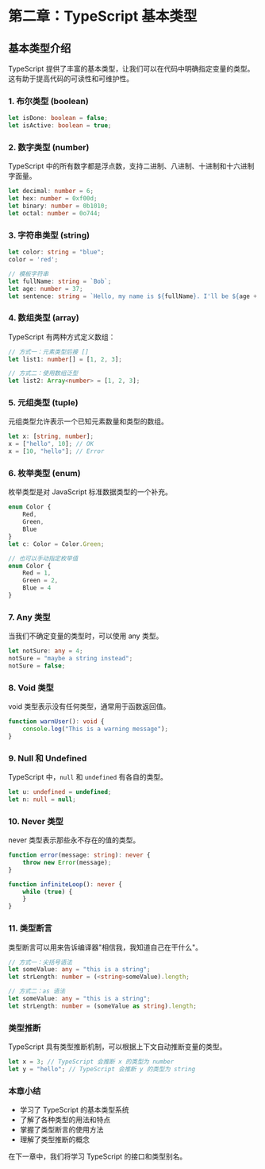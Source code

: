 # 第二章：TypeScript 基本类型

## 基本类型介绍

TypeScript 提供了丰富的基本类型，让我们可以在代码中明确指定变量的类型。这有助于提高代码的可读性和可维护性。

### 1. 布尔类型 (boolean)

```typescript
let isDone: boolean = false;
let isActive: boolean = true;
```

### 2. 数字类型 (number)

TypeScript 中的所有数字都是浮点数，支持二进制、八进制、十进制和十六进制字面量。

```typescript
let decimal: number = 6;
let hex: number = 0xf00d;
let binary: number = 0b1010;
let octal: number = 0o744;
```

### 3. 字符串类型 (string)

```typescript
let color: string = "blue";
color = 'red';

// 模板字符串
let fullName: string = `Bob`;
let age: number = 37;
let sentence: string = `Hello, my name is ${fullName}. I'll be ${age + 1} years old next month.`;
```

### 4. 数组类型 (array)

TypeScript 有两种方式定义数组：

```typescript
// 方式一：元素类型后接 []
let list1: number[] = [1, 2, 3];

// 方式二：使用数组泛型
let list2: Array<number> = [1, 2, 3];
```

### 5. 元组类型 (tuple)

元组类型允许表示一个已知元素数量和类型的数组。

```typescript
let x: [string, number];
x = ["hello", 10]; // OK
x = [10, "hello"]; // Error
```

### 6. 枚举类型 (enum)

枚举类型是对 JavaScript 标准数据类型的一个补充。

```typescript
enum Color {
    Red,
    Green,
    Blue
}
let c: Color = Color.Green;

// 也可以手动指定枚举值
enum Color {
    Red = 1,
    Green = 2,
    Blue = 4
}
```

### 7. Any 类型

当我们不确定变量的类型时，可以使用 any 类型。

```typescript
let notSure: any = 4;
notSure = "maybe a string instead";
notSure = false;
```

### 8. Void 类型

void 类型表示没有任何类型，通常用于函数返回值。

```typescript
function warnUser(): void {
    console.log("This is a warning message");
}
```

### 9. Null 和 Undefined

TypeScript 中，`null` 和 `undefined` 有各自的类型。

```typescript
let u: undefined = undefined;
let n: null = null;
```

### 10. Never 类型

never 类型表示那些永不存在的值的类型。

```typescript
function error(message: string): never {
    throw new Error(message);
}

function infiniteLoop(): never {
    while (true) {
    }
}
```

### 11. 类型断言

类型断言可以用来告诉编译器"相信我，我知道自己在干什么"。

```typescript
// 方式一：尖括号语法
let someValue: any = "this is a string";
let strLength: number = (<string>someValue).length;

// 方式二：as 语法
let someValue: any = "this is a string";
let strLength: number = (someValue as string).length;
```

### 类型推断

TypeScript 具有类型推断机制，可以根据上下文自动推断变量的类型。

```typescript
let x = 3; // TypeScript 会推断 x 的类型为 number
let y = "hello"; // TypeScript 会推断 y 的类型为 string
```

### 本章小结

- 学习了 TypeScript 的基本类型系统
- 了解了各种类型的用法和特点
- 掌握了类型断言的使用方法
- 理解了类型推断的概念

在下一章中，我们将学习 TypeScript 的接口和类型别名。
